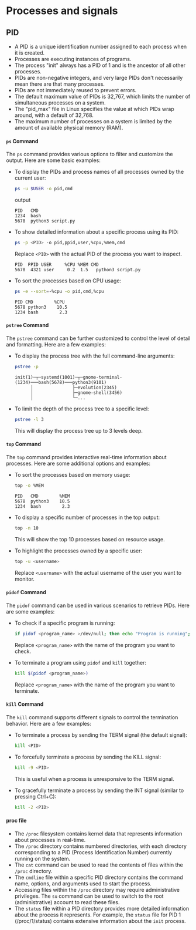 # Processes and signals

## PID

- A PID is a unique identification number assigned to each process when it is created.
- Processes are executing instances of programs.
- The process "init" always has a PID of 1 and is the ancestor of all other processes.
- PIDs are non-negative integers, and very large PIDs don't necessarily mean there are that many processes.
- PIDs are not immediately reused to prevent errors.
- The default maximum value of PIDs is 32,767, which limits the number of simultaneous processes on a system.
- The "pid_max" file in Linux specifies the value at which PIDs wrap around, with a default of 32,768.
- The maximum number of processes on a system is limited by the amount of available physical memory (RAM).

#### `ps` Command

The `ps` command provides various options to filter and customize the output. Here are some basic examples:

- To display the PIDs and process names of all processes owned by the current user:
  ```bash
  ps -u $USER -o pid,cmd
  ```
  output
  ```
  PID   CMD
  1234  bash
  5678  python3 script.py
  ```

- To show detailed information about a specific process using its PID:
  ```bash
  ps -p <PID> -o pid,ppid,user,%cpu,%mem,cmd
  ```
  Replace `<PID>` with the actual PID of the process you want to inspect.
  ```
  PID  PPID USER     %CPU %MEM CMD
  5678  4321 user     0.2  1.5   python3 script.py
  ```

- To sort the processes based on CPU usage:
  ```bash
  ps -e --sort=-%cpu -o pid,cmd,%cpu
  ```
  ```
  PID CMD        %CPU
  5678 python3    10.5
  1234 bash        2.3
  ```

#### `pstree` Command

The `pstree` command can be further customized to control the level of detail and formatting. Here are a few examples:

- To display the process tree with the full command-line arguments:
  ```bash
  pstree -p
  ```
  ```
  init(1)─┬─systemd(1001)─┬─gnome-terminal-(1234)───bash(5678)───python3(9101)
        │               ├─evolution(2345)
        │               ├─gnome-shell(3456)
        │               └─...
  ```

- To limit the depth of the process tree to a specific level:
  ```bash
  pstree -l 3
  ```
  This will display the process tree up to 3 levels deep.

#### `top` Command

The `top` command provides interactive real-time information about processes. Here are some additional options and examples:

- To sort the processes based on memory usage:
  ```bash
  top -o %MEM
  ```
  ```
  PID   CMD        %MEM
  5678  python3    10.5
  1234  bash        2.3
  ```

- To display a specific number of processes in the top output:
  ```bash
  top -n 10
  ```
  This will show the top 10 processes based on resource usage.

- To highlight the processes owned by a specific user:
  ```bash
  top -u <username>
  ```
  Replace `<username>` with the actual username of the user you want to monitor.

#### `pidof` Command

The `pidof` command can be used in various scenarios to retrieve PIDs. Here are some examples:

- To check if a specific program is running:
  ```bash
  if pidof <program_name> >/dev/null; then echo "Program is running"; else echo "Program is not running"; fi
  ```
  Replace `<program_name>` with the name of the program you want to check.

- To terminate a program using `pidof` and `kill` together:
  ```bash
  kill $(pidof <program_name>)
  ```
  Replace `<program_name>` with the name of the program you want to terminate.

#### `kill` Command

The `kill` command supports different signals to control the termination behavior. Here are a few examples:

- To terminate a process by sending the TERM signal (the default signal):
  ```bash
  kill <PID>
  ```

- To forcefully terminate a process by sending the KILL signal:
  ```bash
  kill -9 <PID>
  ```
  This is useful when a process is unresponsive to the TERM signal.

- To gracefully terminate a process by sending the INT signal (similar to pressing Ctrl+C):
  ```bash
  kill -2 <PID>
  ```
#### proc file
- The `/proc` filesystem contains kernel data that represents information about processes in real-time.
- The `/proc` directory contains numbered directories, with each directory corresponding to a PID (Process Identification Number) currently running on the system.
- The `cat` command can be used to read the contents of files within the `/proc` directory.
- The `cmdline` file within a specific PID directory contains the command name, options, and arguments used to start the process.
- Accessing files within the `/proc` directory may require administrative privileges. The `su` command can be used to switch to the root (administrative) account to read these files.
- The `status` file within a PID directory provides more detailed information about the process it represents. For example, the `status` file for PID 1 (/proc/1/status) contains extensive information about the `init` process.
